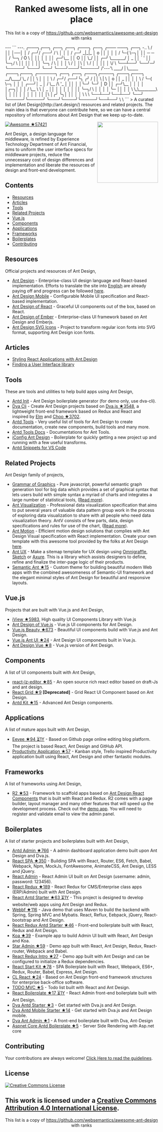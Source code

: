 <h1 align="center">
Ranked awesome lists, all in one place
</h1>
<p align="center">
	This list is a copy of <a href="https://github.com/websemantics/awesome-ant-design">https://github.com/websemantics/awesome-ant-design</a> with ranks
</p>
---
```   
                                                                       ---.
      ╭───╮╭──╮  ╭──╮   ╭──╮ ╭───╮  ╭──╮  ╭─── ───╮   ╭──╮            -..  \
     /    ││  │──│  │  / ╭─╯/ ╭──╯ /    \ │   │   │  / ╭─╯              _|_|_
    │  o  ││  │  │  │ /  ╰─(   \─╮│      ││ ─   ─ │ /  ╰─╮            /  O    \
    │     ││  │  │  ││   ╭─╯\__  ││   O  ││  \_/  ││   ╭─╯            \_______/
    │  _  ││  `  '  ││   ╰─╮/  \ ││      ││   │   ││   ╰─╮               /   \
    │  │  │ \      / │     │\    │ \    / │   │   ││     │               \/   \
    ╰──┴──╯  ╰──╯─╯  ╰─────╯ ╰───╯  ╰──╯  ╰───╯───╯╰─────╯               /'---'\
                                                                    ____/  |     \_____
      ╭───╮╭───╮  ╭──────╮   ╭──╮      ╭──╮ ╭───╮╭────╮  ╭───╮╭───╮      __/\____/      \_
     /    ││    \ │      │   │   \    / ╭─╯/ ╭──╯╰╮  ╭╯ /    ││    \          |            \
    │  o  ││  _  ││      │   │    \  /  ╰─(   \─╮ │  │ │  ╭──╯│  _  │        / \__  /\      '_
    │     ││  │  │╰─╯  ╰─╯   │  D  ││   ╭─╯\__  │ │  │ │  │╭─╮│  │  │       /     \__ \        \
    │  _  ││  │  │  │  │     │     ││   ╰─╮/  \ │ │  │ │  ╰─ ││  │  │       \        \_\_________\
    │  │  ││  │  │  │  │     │     ││     │\    │╭╯  ╰╮│     ││  │  │        \          \     \
    ╰──┴──╯╰──┴──╯  ╰──╯     ╰─────╯╰─────╯ ╰───╯╰────╯╰─────╯╰──┴──╯         \          \
```
> A curated list of [Ant Design](http://ant.design/) resources and related projects. The main idea is that everyone can contribute here, so we can have a central repository of informations about Ant Design that we keep up-to-date.

[![Awesome](https://cdn.rawgit.com/sindresorhus/awesome/d7305f38d29fed78fa85652e3a63e154dd8e8829/media/badge.svg) ★57421](https://github.com/sindresorhus/awesome)
[<img src="https://t.alipayobjects.com/images/rmsweb/T1B9hfXcdvXXXXXXXX.svg" align="right" width="200">](https://ant.design/)

Ant Design, a design language for middleware, is refined by Experience Technology Department of Ant Financial, aims to uniform the user interface specs for middleware projects, reduce the unnecessary cost of design differences and implementation and liberate the resources of design and front-end development.

## Contents

- [Resources](#resources)
- [Articles](#articles)
- [Tools](#tools)
- [Related Projects](#related-projects)
- [Vue.js](#vuejs)
- [Components](#components)
- [Applications](#applications)
- [Frameworks](#frameworks)
- [Boilerplates](#boilerplates)
- [Contributing](#contributing)

## Resources

Official projects and resources of Ant Design,

- [Ant Design](http://ant.design/) - Enterprise-class UI design language and React-based implementation. Efforts to translate the site into [English](http://beta.ant.design) are already paying off and progress can be followed [here](https://github.com/ant-design/ant-design/issues/1471).
- [Ant Design Mobile](http://mobile.ant.design/) - Configurable Mobile UI specification and React-based implementation.
- [Ant Design of React](http://react-component.github.io/badgeboard/) - Graceful UI components out of the box, based on React.
- [Ant Design of Ember](http://idcos.github.io/antd-ember/#/home) - Enterprise-class UI framework based on Ant Design and Emberjs.
- [Ant Design SVG Icons](http://leungwensen.github.io/svg-icon/#ant) - Project to transform regular icon fonts into SVG format, supporting Ant Design icon fonts.

## Articles

- [Styling React Applications with Ant.Design](https://medium.com/@yoniweisbrod/styling-react-applications-with-ant-design-92b742aab0b0)
- [Finding a User Interface library](http://waywardmonkeys.org/2016/03/14/finding-a-user-interface-library/)

## Tools

These are tools and utilities to help build apps using Ant Design,

- [Antd Init](https://github.com/ant-design/antd-init) - Ant Design boilerplate generator (for demo only, use dva-cli).
- [Dva Cli](https://github.com/dvajs/dva-cli) - Create Ant Design projects based on [Dva.js ★3548](https://github.com/dvajs/dva), a
lightweight front-end framework based on Redux and React and inspired by [Elm](http://elm-lang.org) and [Choo ★3702](https://github.com/yoshuawuyts/choo).
- [Antd Tools](https://github.com/ant-tool) - Very useful list of tools for Ant Design to create documentation, create new components, build tools and many more.
- [Antd Tools Docs](http://ant-tool.github.io/) - Documentations for Ant Tools.
- [iConfig Ant Design](https://github.com/hutxs/iconfig-antd) - Boilerplate for quickly getting a new project up and running with a few useful transforms.
- [Antd Snippets for VS Code](https://marketplace.visualstudio.com/items?itemName=bang.antd-snippets)

## Related Projects

Ant Design family of projects,

- [Grammar of Graphics](https://g2.alipay.com/) - Pure javascript, powerful semantic graph generation tool for big data which provides a set of graphical syntax that lets users build with simple syntax a myriad of charts and integrates a large number of statistical tools, ([Read more](https://github.com/antvis/feedback)).
- [Ant Visualization](https://antv.alipay.com/) - Professional data visualization specification that aims to put several years of valuable data pattern group work in the process of exploring data visualization to share with all people who need data visualization theory. AntV consists of few parts, data, design specifications and rules for use of the chart, ([Read more](https://github.com/antvis/feedback)).
- [Ant Motion](http://motion.ant.design/) - Efficient motion design solutions that complies with Ant Design Visual specification with React implementation. Create your own template with this awesome tool provided by the folks at Ant Design [here](http://motion.ant.design/cases/splicing).
- [Ant UX](http://ux.ant.design/) - Make a sitemap template for UX design using [Omnigraffle](https://www.omnigroup.com/omnigraffle), [Sketch](https://www.sketchapp.com/) or [Axure](http://www.axure.com/). This is a library which assists designers to define, refine and finalize the inter-page logic of their products.
- [Semantic Ant ★15](https://github.com/websemantics/semantic-ant) - Custom theme for building beautiful modern Web apps with the combined awesomeness of Semantic-UI framework and the elegant minimal styles of Ant Design for beautiful and responsive layouts.

## Vue.js

Projects that are built with Vue.js and Ant Design,

- [iView ★5983](https://github.com/iview/iview), High quality UI Components Library with Vue.js
- [Ant Design of Vue.js](http://okoala.github.io/vue-antd/#!/components) - Vue.js UI components for Ant Design.
- [Vue.js Beauty ★673](https://github.com/FE-Driver/vue-beauty) - Beautiful UI components build with Vue.js and Ant Design.
- [Vue.js Ant UI ★24](https://github.com/kokoroX/vue-ant-ui) - Ant Design UI components built in Vue.js.
- [Ant Design Vue ★8](https://github.com/lileilei/Ant-design-vue) - Vue.js version of Ant Design.

## Components

A list of UI components built with Ant Design,

- [react-lz-editor ★85](https://github.com/leejaen/react-lz-editor) - An open source rich react editor based on draft-Js and ant design.
- [React Grid ★9](https://github.com/kagawagao/react-grid) __[Deprecated]__ - Grid React UI Component based on Ant Design.
- [Antd Kit ★15](https://github.com/huhulab/antd-kit) - Advanced Ant Design components.

## Applications

A list of mature apps built with Ant Design,

- [Eevee ★94 ⏳1Y](https://github.com/pizn/eevee) - Based on Github page online editing blog platform. The project is based React, Ant Design and GitHub API.
- [Productivity Application ★57](https://github.com/dhruv-kumar-jha/productivity-frontend) - Kanban style, Trello inspired Productivity application built using React, Ant Design and other fantastic modules.

## Frameworks

A list of frameworks using Ant Design,

- [R2 ★53](https://github.com/dog-days/r2) - Framework to scaffold apps based on [Ant Design React Components](http://ant.design/#/docs/react/introduce) that is built with React and Redux. R2 comes with a page builder, layout manager and many other features that will speed up the development process. Check out the [demo app](https://console.topvdn.com). You will need to register and validate email to view the admin panel.

## Boilerplates

A list of starter projects and boilerplates built with Ant Design,

- [Antd Admin ★766](https://github.com/zuiidea/antd-admin) - A admin dashboard application demo built upon Ant Design and Dva.js.
- [React SPA ★350](https://github.com/JasonBai007/reactSPA) - Building SPA with React, Router, ES6, Fetch, Babel, Webpack, Npm, MockJs, FontAwesome, AnimateCSS, Ant Design, LESS and jQuery.
- [React Admin](https://github.com/fireyy/react-antd-admin) - React Admin UI built on Ant Design (username: admin, password: 123456).
- [React Redux ★189](https://github.com/Justin-lu/react-redux-antd) - React Redux for CMS/Enterprise class apps (ERP/Admin) built with Ant Design.
- [React Antd Starter ★63 ⏳1Y](https://github.com/yuzhouisme/react-antd-redux-router-starter) - This project is designed to develop website/web apps using Ant Design and Redux.
- [Webbf ★116](https://github.com/peterchenhdu/webbf) - Java demo that uses Maven to build the backend with Spring, Spring MVC and Mybatis. React, Reflux, Eebpack, jQuery, React-bootstrap and Ant Design.
- [React Redux Antd Starter ★46](https://github.com/BetaRabbit/react-redux-antd-starter) - Front-end boilerplate built with React, Redux and Ant Design.
- [Koa ★39](https://github.com/yukrain/koa-antd-admin) - Example app to build Admin UI built with React, Ant Design and Koa.
- [Star Admin ★59](https://github.com/pookpal/star-initReact-example) - Demo app built with React, Ant Design, Redux, React-router, Webpack and Babel.
- [React Redux Intro ★27](https://github.com/LeuisKen/react-redux-intro) - Demo app built with Ant Design and can be configured to initialize a Redux dependencies.
- [React Start Kit ★78](https://github.com/jovey-zheng/react-start-kit) - SPA Boilerplate built with React, Webpack, ES6+, Redux, Router, Babel, Express, Ant Design.
- [CL React ★24](https://github.com/chenliang2016/CLReactAntDesign) - Based on Ant Design front-end framework structures for enterprise back-office software.
- [TODO MVC ★5](https://github.com/cupools/todoMVC-react) - Todo list built with React and Ant Design.
- [React Boilerplate ★17 ⏳1Y](https://github.com/huhulab/react-frontend-boilerplate) - React Admin front-end boilerplate built with Ant Design.
- [Dva Antd Starter ★3](https://github.com/xlsdg/dva-antd-starter) - Get started with Dva.js and Ant Design.
- [Dva Antd Mobile Starter ★14](https://github.com/xlsdg/dva-antd-mobile-starter) - Get started with Dva.js and Ant Design mobile.
- [Dva Ant Admin ★1](https://github.com/jiangbo2015/learn-dva) - A front-end boilerplate built with Dva, Ant-Design
- [Aspnet Core Antd Boilerplate ★5](https://github.com/bang88/aspnet-core-react-antd-boilerplate) - Server Side Rendering with Asp.net core 
## Contributing

Your contributions are always welcome! [Click Here to read the guidelines](https://github.com/websemantics/awesome-ant-design/blob/master/contributing.md).

## License

[![Creative Commons License](http://i.creativecommons.org/l/by/4.0/88x31.png)](http://creativecommons.org/licenses/by/4.0/)

This work is licensed under a [Creative Commons Attribution 4.0 International License](http://creativecommons.org/licenses/by/4.0/).
---
<p align="center">
	This list is a copy of <a href="https://github.com/websemantics/awesome-ant-design">https://github.com/websemantics/awesome-ant-design</a> with ranks
</p>
